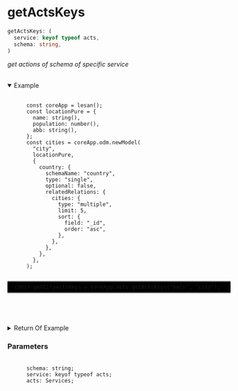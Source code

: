 # getActsKeys

```ts
getActsKeys: (
  service: keyof typeof acts,
  schema: string,
)
```

_get actions of schema of specific service_

<br>

<details open>
  <summary>
    Example
  </summary>
  <pre>
    <code class="language-ts" style="padding: 0;">
      const coreApp = lesan();
      const locationPure = {
        name: string(),
        population: number(),
        abb: string(),
      };
      const cities = coreApp.odm.newModel(
        "city",
        locationPure,
        {
          country: {
            schemaName: "country",
            type: "single",
            optional: false,
            relatedRelations: {
              cities: {
                type: "multiple",
                limit: 5,
                sort: {
                  field: "_id",
                  order: "asc",
                },
              },
            },
          },
        },
      );
      <p style="border: 2px solid gray; border-right: transparent; border-left: transparent; padding: 5px 1rem; background-color: #000000">const getCityActsKeys = coreApp.acts.getActsKeys("main", "city");</P>
    </code>
  </pre>
</details>

<details>
  <summary>
    Return Of Example
  </summary>
  <pre>
    <code class="language-json" style="padding: 0;">
      [
        "addCity",
        "updateCity",
        "addCities",
        "getCities",
        "addCityCountry"
      ]
    </code>
  </pre>
</details>

<h3>Parameters</h3>
<pre>
  <code class="language-ts" style="padding: 0; margin-top: 12px; margin-top: -18px;">
      schema: string;
      service: keyof typeof acts;
      acts: <a href="../../types/Services/Services.md" target="_blank" style="text-decoration: none; cursor:pointer">Services</a>; 
  </code>
</pre>
